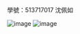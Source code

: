 學號：513717017 沈佩如

![image](https://github.com/user-attachments/assets/2e6f645c-e706-4755-a95a-503292bbd72a)
![image](https://github.com/user-attachments/assets/a40b3c78-0eff-45e2-8835-7fe03a4bea9b)

